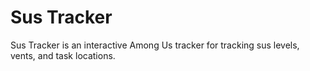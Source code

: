 # Sus Tracker
Sus Tracker is an interactive Among Us tracker for tracking sus levels, vents, and task locations.